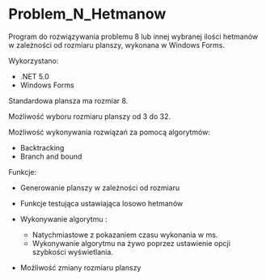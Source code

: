# Problem_N_Hetmanow

Program do rozwiązywania problemu 8 lub innej wybranej ilości hetmanów w zależności od rozmiaru planszy, wykonana w Windows Forms.

Wykorzystano:
   
   * .NET 5.0
   * Windows Forms
    
Standardowa plansza ma rozmiar 8.

Możliwość wyboru rozmiaru planszy od 3 do 32.

Możliwość wykonywania rozwiązań za pomocą algorytmów:

   * Backtracking
   * Branch and bound

Funkcje:
   
   * Generowanie planszy w zależności od rozmiaru
   * Funkcje testująca ustawiająca losowo hetmanów
   * Wykonywanie algorytmu :

      * Natychmiastowe z pokazaniem czasu wykonania w ms.
      * Wykonywanie algorytmu na żywo poprzez ustawienie opcji szybkości wyświetlania.

   * Możliwość zmiany rozmiaru planszy   
     
    
